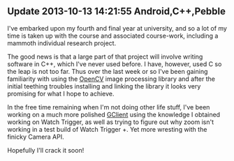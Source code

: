 Update 
2013-10-13 14:21:55
Android,C++,Pebble
---

I've embarked upon my fourth and final year at university, and so a lot of my time is taken up with the course and associated course-work, including a mammoth individual research project.

The good news is that a large part of that project will involve writing software in C++, which I've never used before. I have, however, used C so the leap is not too far. Thus over the last week or so I've been gaining familiarity with using the <a title="OpenCV" href="http://opencv.org">OpenCV</a> image processing library and after the initial teething troubles installing and linking the library it looks very promising for what I hope to achieve.

In the free time remaining when I'm not doing other life stuff, I've been working on a much more polished <a title="Android App: GClient (Working Title)" href="http://ninedof.wordpress.com/2013/07/25/android-app-gclient-working-title/">GClient</a> using the knowledge I obtained working on Watch Trigger, as well as trying to figure out why zoom isn't working in a test build of Watch Trigger +. Yet more wresting with the finicky Camera API.

Hopefully I'll crack it soon!
